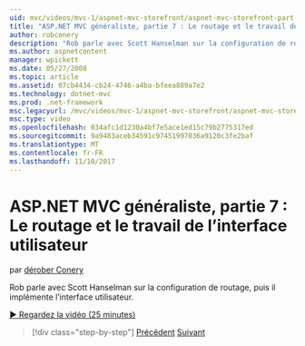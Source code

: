 ```yaml
---
uid: mvc/videos/mvc-1/aspnet-mvc-storefront/aspnet-mvc-storefront-part-7-routing-and-ui-work
title: "ASP.NET MVC généraliste, partie 7 : Le routage et le travail de l’interface utilisateur | Documents Microsoft"
author: robconery
description: "Rob parle avec Scott Hanselman sur la configuration de routage, puis il implémente l’interface utilisateur."
ms.author: aspnetcontent
manager: wpickett
ms.date: 05/27/2008
ms.topic: article
ms.assetid: 07cb4434-cb24-4746-a4ba-bfeea889a7e2
ms.technology: dotnet-mvc
ms.prod: .net-framework
msc.legacyurl: /mvc/videos/mvc-1/aspnet-mvc-storefront/aspnet-mvc-storefront-part-7-routing-and-ui-work
msc.type: video
ms.openlocfilehash: 034afc1d1230a4bf7e5ace1ed15c79b2775317ed
ms.sourcegitcommit: 9a9483aceb34591c97451997036a9120c3fe2baf
ms.translationtype: MT
ms.contentlocale: fr-FR
ms.lasthandoff: 11/10/2017
---
```

<a name="aspnet-mvc-storefront-part-7-routing-and-ui-work"></a>ASP.NET MVC généraliste, partie 7 : Le routage et le travail de l’interface utilisateur
====================
par [dérober Conery](https://github.com/robconery)

Rob parle avec Scott Hanselman sur la configuration de routage, puis il implémente l’interface utilisateur.

[&#9654; Regardez la vidéo (25 minutes)](https://channel9.msdn.com/Blogs/ASP-NET-Site-Videos/aspnet-mvc-storefront-part-7-routing-and-ui-work)

>[!div class="step-by-step"]
[Précédent](aspnet-mvc-storefront-part-6-finishing-the-repository-and-initial-ui-work.md)
[Suivant](aspnet-mvc-storefront-part-8-testing-controllers-iteration-1-complete.md)
